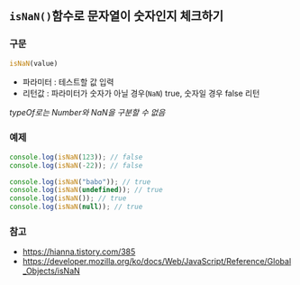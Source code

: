 ## ```isNaN()```함수로 문자열이 숫자인지 체크하기

### 구문
```javascript
isNaN(value)
```
- 파라미터 : 테스트할 값 입력
- 리턴값 : 파라미터가 숫자가 아닐 경우(```NaN```) true, 숫자일 경우 false 리턴
   
*typeOf로는 Number와 NaN을 구분할 수 없음*

### 예제
```javascript
console.log(isNaN(123)); // false
console.log(isNaN(-22)); // false

console.log(isNaN("babo")); // true
console.log(isNaN(undefined)); // true
console.log(isNaN()); // true
console.log(isNaN(null)); // true
```

### 참고
- https://hianna.tistory.com/385
- https://developer.mozilla.org/ko/docs/Web/JavaScript/Reference/Global_Objects/isNaN
